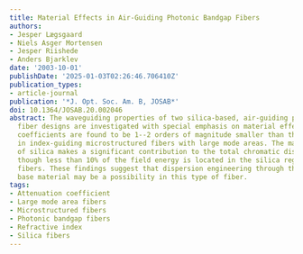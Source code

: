 ```yaml
---
title: Material Effects in Air-Guiding Photonic Bandgap Fibers
authors:
- Jesper Lægsgaard
- Niels Asger Mortensen
- Jesper Riishede
- Anders Bjarklev
date: '2003-10-01'
publishDate: '2025-01-03T02:26:46.706410Z'
publication_types:
- article-journal
publication: '*J. Opt. Soc. Am. B, JOSAB*'
doi: 10.1364/JOSAB.20.002046
abstract: The waveguiding properties of two silica-based, air-guiding photonic bandgap
  fiber designs are investigated with special emphasis on material effects. The nonlinear
  coefficients are found to be 1--2 orders of magnitude smaller than those obtained
  in index-guiding microstructured fibers with large mode areas. The material dispersion
  of silica makes a significant contribution to the total chromatic dispersion even
  though less than 10% of the field energy is located in the silica regions of the
  fibers. These findings suggest that dispersion engineering through the choice of
  base material may be a possibility in this type of fiber.
tags:
- Attenuation coefficient
- Large mode area fibers
- Microstructured fibers
- Photonic bandgap fibers
- Refractive index
- Silica fibers
---
```

